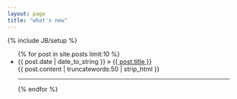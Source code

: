 ```yaml
---
layout: page
title: "what's new"
---
```

{% include JB/setup %}

<ul class="posts">
  {% for post in site.posts limit:10 %}
    <li><span>{{ post.date | date_to_string }}</span> &raquo; <a href="{{ BASE_PATH }}{{ post.url }}">{{ post.title }}</a></li>
    {{ post.content | truncatewords:50 | strip_html }}
    <hr />
  {% endfor %}
</ul>

